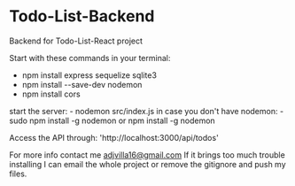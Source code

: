 # Todo-List-Backend
Backend for Todo-List-React project 

Start with these commands in your terminal:

- npm install express sequelize sqlite3
- npm install --save-dev nodemon
- npm install cors

start the server: - nodemon src/index.js
in case you don't have nodemon: - sudo npm install -g nodemon or npm install -g nodemon

Access the API through: 'http://localhost:3000/api/todos'

For more info contact me adjvilla16@gmail.com If it brings too much trouble installing I can email the whole project or remove the gitignore and push my files.
